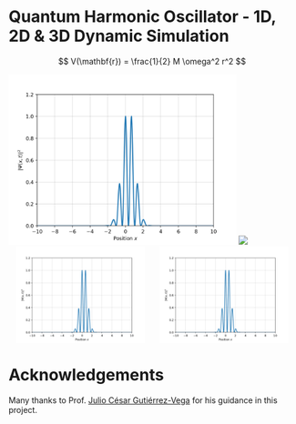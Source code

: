 # Quantum Harmonic Oscillator - 1D, 2D & 3D Dynamic Simulation

$$ V(\mathbf{r}) = \frac{1}{2} M \omega^2 r^2 $$

<img src="animations/1D_video.gif" width="400">

<img src="animations/2D_video.gif" width="400">


<div style="display: flex; justify-content: space-around; align-items: center;">
  <img src="animations/1D_video.gif" width="45%">
  <img src="animations/1D_video.gif" width="45%">
</div>

# Acknowledgements
Many thanks to Prof. [Julio César Gutiérrez-Vega](https://scholar.google.com/citations?user=SXtXBWkAAAAJ&hl) for his guidance in this project.
